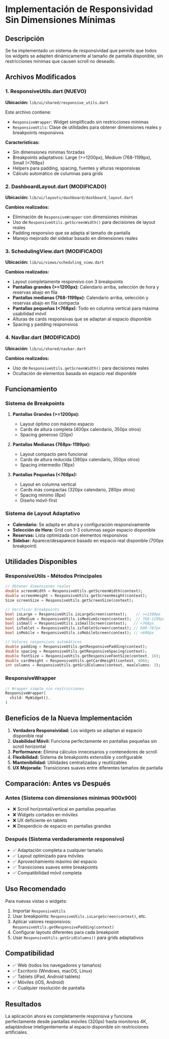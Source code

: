 # Implementación de Responsividad Sin Dimensiones Mínimas

## Descripción
Se ha implementado un sistema de responsividad que permite que todos los widgets se adapten dinámicamente al tamaño de pantalla disponible, sin restricciones mínimas que causen scroll no deseado.

## Archivos Modificados

### 1. ResponsiveUtils.dart (NUEVO)
**Ubicación:** `lib/ui/shared/responsive_utils.dart`

Este archivo contiene:
- `ResponsiveWrapper`: Widget simplificado sin restricciones mínimas
- `ResponsiveUtils`: Clase de utilidades para obtener dimensiones reales y breakpoints responsivos

**Características:**
- Sin dimensiones mínimas forzadas
- Breakpoints adaptativos: Large (>=1200px), Medium (768-1199px), Small (<768px)
- Helpers para padding, spacing, fuentes y alturas responsivas
- Cálculo automático de columnas para grids

### 2. DashboardLayout.dart (MODIFICADO)
**Ubicación:** `lib/ui/layouts/dashboard/dashboard_layout.dart`

**Cambios realizados:**
- Eliminación de `ResponsiveWrapper` con dimensiones mínimas
- Uso de `ResponsiveUtils.getScreenWidth()` para decisiones de layout reales
- Padding responsivo que se adapta al tamaño de pantalla
- Manejo mejorado del sidebar basado en dimensiones reales

### 3. SchedulingView.dart (MODIFICADO)
**Ubicación:** `lib/ui/views/scheduling_view.dart`

**Cambios realizados:**
- Layout completamente responsivo con 3 breakpoints
- **Pantallas grandes (>=1200px)**: Calendario arriba, selección de hora y reservas abajo en fila
- **Pantallas medianas (768-1199px)**: Calendario arriba, selección y reservas abajo en fila compacta
- **Pantallas pequeñas (<768px)**: Todo en columna vertical para máxima usabilidad móvil
- Alturas de cards responsivas que se adaptan al espacio disponible
- Spacing y padding responsivos

### 4. NavBar.dart (MODIFICADO)
**Ubicación:** `lib/ui/shared/navbar.dart`

**Cambios realizados:**
- Uso de `ResponsiveUtils.getScreenWidth()` para decisiones reales
- Ocultación de elementos basada en espacio real disponible

## Funcionamiento

### Sistema de Breakpoints
1. **Pantallas Grandes (>=1200px):** 
   - Layout óptimo con máximo espacio
   - Cards de altura completa (400px calendario, 350px otros)
   - Spacing generoso (20px)

2. **Pantallas Medianas (768px-1199px):** 
   - Layout compacto pero funcional
   - Cards de altura reducida (380px calendario, 350px otros)
   - Spacing intermedio (16px)

3. **Pantallas Pequeñas (<768px):** 
   - Layout en columna vertical
   - Cards más compactas (320px calendario, 280px otros)
   - Spacing mínimo (8px)
   - Diseño móvil-first

### Sistema de Layout Adaptativo
- **Calendario:** Se adapta en altura y configuración responsivamente
- **Selección de Hora:** Grid con 1-3 columnas según espacio disponible
- **Reservas:** Lista optimizada con elementos responsivos
- **Sidebar:** Aparece/desaparece basado en espacio real disponible (700px breakpoint)

## Utilidades Disponibles

### ResponsiveUtils - Métodos Principales
```dart
// Obtener dimensiones reales
double screenWidth = ResponsiveUtils.getScreenWidth(context);
double screenHeight = ResponsiveUtils.getScreenHeight(context);
Size screenSize = ResponsiveUtils.getScreenSize(context);

// Verificar breakpoints
bool isLarge = ResponsiveUtils.isLargeScreen(context);    // >=1200px
bool isMedium = ResponsiveUtils.isMediumScreen(context);  // 768-1199px
bool isSmall = ResponsiveUtils.isSmallScreen(context);   // <768px
bool isTablet = ResponsiveUtils.isTabletScreen(context); // 600-767px
bool isMobile = ResponsiveUtils.isMobileScreen(context); // <600px

// Valores responsivos automáticos
double padding = ResponsiveUtils.getResponsivePadding(context);
double spacing = ResponsiveUtils.getResponsiveSpacing(context);
double fontSize = ResponsiveUtils.getResponsiveFontSize(context, 16);
double cardHeight = ResponsiveUtils.getCardHeight(context, 400);
int columns = ResponsiveUtils.getGridColumns(context, maxColumns: 3);
```

### ResponsiveWrapper
```dart
// Wrapper simple sin restricciones
ResponsiveWrapper(
  child: MyWidget(),
)
```

## Beneficios de la Nueva Implementación

1. **Verdadera Responsividad:** Los widgets se adaptan al espacio disponible real
2. **Usabilidad Móvil:** Funciona perfectamente en pantallas pequeñas sin scroll horizontal
3. **Performance:** Elimina cálculos innecesarios y contenedores de scroll
4. **Flexibilidad:** Sistema de breakpoints extensible y configurable
5. **Mantenibilidad:** Utilidades centralizadas y reutilizables
6. **UX Mejorada:** Transiciones suaves entre diferentes tamaños de pantalla

## Comparación: Antes vs Después

### Antes (Sistema con dimensiones mínimas 900x900)
- ❌ Scroll horizontal/vertical en pantallas pequeñas
- ❌ Widgets cortados en móviles
- ❌ UX deficiente en tablets
- ❌ Desperdicio de espacio en pantallas grandes

### Después (Sistema verdaderamente responsivo)
- ✅ Adaptación completa a cualquier tamaño
- ✅ Layout optimizado para móviles
- ✅ Aprovechamiento máximo del espacio
- ✅ Transiciones suaves entre breakpoints
- ✅ Compatibilidad móvil completa

## Uso Recomendado

Para nuevas vistas o widgets:
1. Importar `ResponsiveUtils`
2. Usar breakpoints: `ResponsiveUtils.isLargeScreen(context)`, etc.
3. Aplicar valores responsivos: `ResponsiveUtils.getResponsivePadding(context)`
4. Configurar layouts diferentes para cada breakpoint
5. Usar `ResponsiveUtils.getGridColumns()` para grids adaptativos

## Compatibilidad

- ✅ Web (todos los navegadores y tamaños)
- ✅ Escritorio (Windows, macOS, Linux)
- ✅ Tablets (iPad, Android tablets)
- ✅ Móviles (iOS, Android)
- ✅ Cualquier resolución de pantalla

## Resultados

La aplicación ahora es completamente responsiva y funciona perfectamente desde pantallas móviles (320px) hasta monitores 4K, adaptándose inteligentemente al espacio disponible sin restricciones artificiales.
